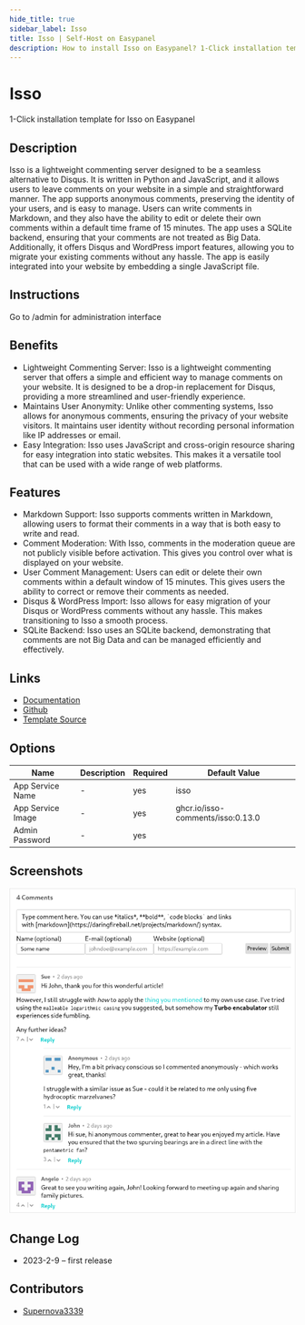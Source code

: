 ```yaml
---
hide_title: true
sidebar_label: Isso
title: Isso | Self-Host on Easypanel
description: How to install Isso on Easypanel? 1-Click installation template for Isso on Easypanel
---
```


<!-- generated -->

# Isso

1-Click installation template for Isso on Easypanel

## Description

Isso is a lightweight commenting server designed to be a seamless alternative to Disqus. It is written in Python and JavaScript, and it allows users to leave comments on your website in a simple and straightforward manner. The app supports anonymous comments, preserving the identity of your users, and is easy to manage. Users can write comments in Markdown, and they also have the ability to edit or delete their own comments within a default time frame of 15 minutes. The app uses a SQLite backend, ensuring that your comments are not treated as Big Data. Additionally, it offers Disqus and WordPress import features, allowing you to migrate your existing comments without any hassle. The app is easily integrated into your website by embedding a single JavaScript file.

## Instructions

Go to /admin for administration interface

## Benefits

- Lightweight Commenting Server: Isso is a lightweight commenting server that offers a simple and efficient way to manage comments on your website. It is designed to be a drop-in replacement for Disqus, providing a more streamlined and user-friendly experience.
- Maintains User Anonymity: Unlike other commenting systems, Isso allows for anonymous comments, ensuring the privacy of your website visitors. It maintains user identity without recording personal information like IP addresses or email.
- Easy Integration: Isso uses JavaScript and cross-origin resource sharing for easy integration into static websites. This makes it a versatile tool that can be used with a wide range of web platforms.

## Features

- Markdown Support: Isso supports comments written in Markdown, allowing users to format their comments in a way that is both easy to write and read.
- Comment Moderation: With Isso, comments in the moderation queue are not publicly visible before activation. This gives you control over what is displayed on your website.
- User Comment Management: Users can edit or delete their own comments within a default window of 15 minutes. This gives users the ability to correct or remove their comments as needed.
- Disqus & WordPress Import: Isso allows for easy migration of your Disqus or WordPress comments without any hassle. This makes transitioning to Isso a smooth process.
- SQLite Backend: Isso uses an SQLite backend, demonstrating that comments are not Big Data and can be managed efficiently and effectively.

## Links

- [Documentation](https://isso-comments.de/docs/)
- [Github](https://github.com/posativ/isso)
- [Template Source](https://github.com/easypanel-io/templates/tree/main/templates/isso)

## Options

Name | Description | Required | Default Value
-|-|-|-
App Service Name | - | yes | isso
App Service Image | - | yes | ghcr.io/isso-comments/isso:0.13.0
Admin Password | - | yes | 

## Screenshots

![Isso Screenshot](./assets/screenshot.png)

## Change Log

- 2023-2-9 – first release

## Contributors

- [Supernova3339](https://github.com/Supernova3339)
